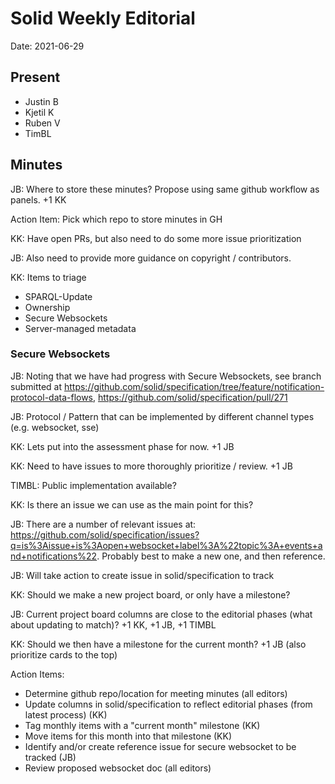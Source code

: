 # Solid Weekly Editorial
Date: 2021-06-29

## Present

- Justin B
- Kjetil K
- Ruben V
- TimBL

## Minutes

JB: Where to store these minutes? Propose using same github workflow as panels. +1 KK 

Action Item: Pick which repo to store minutes in GH

KK: Have open PRs, but also need to do some more issue prioritization

JB: Also need to provide more guidance on copyright / contributors.

KK: Items to triage
* SPARQL-Update
* Ownership
* Secure Websockets
* Server-managed metadata


### Secure Websockets

JB: Noting that we have had progress with Secure Websockets, see branch submitted at https://github.com/solid/specification/tree/feature/notification-protocol-data-flows,
https://github.com/solid/specification/pull/271

JB: Protocol / Pattern that can be implemented by different channel types (e.g. websocket, sse)

KK: Lets put into the assessment phase for now. +1 JB

KK: Need to have issues to more thoroughly prioritize / review. +1 JB

TIMBL: Public implementation available?

KK: Is there an issue we can use as the main point for this?

JB: There are a number of relevant issues at: https://github.com/solid/specification/issues?q=is%3Aissue+is%3Aopen+websocket+label%3A%22topic%3A+events+and+notifications%22. Probably best to make a new one, and then reference.

JB: Will take action to create issue in solid/specification to track

KK: Should we make a new project board, or only have a milestone?

JB: Current project board columns are close to the editorial phases (what about updating to match)?
+1 KK, +1 JB, +1 TIMBL

KK: Should we then have a milestone for the current month?
+1 JB (also prioritize cards to the top)

Action Items:
- Determine github repo/location for meeting minutes (all editors)
- Update columns in solid/specification to reflect editorial phases (from latest process) (KK)
- Tag monthly items with a "current month" milestone (KK)
- Move items for this month into that milestone (KK)
- Identify and/or create reference issue for secure websocket to be tracked (JB)
- Review proposed websocket doc (all editors)









